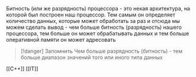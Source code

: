 
Битность (или же разрядность) процессора - это некая архитектура, на которой был построен наш процессор. Тем самым он определяет количество данных, которые может обработать за раз и отсюда мы можем сделать вывод - чем больше битность (разрядность) нашего процессора, тем больше он может обрабатывать данных и тем больше оперативной памяти он может адресовать

>[!danger] Запомнить
>Чем больше разрядность (битность) - тем больше диапазон значений того или иного типа данных



[[C++]] [[IT]]

